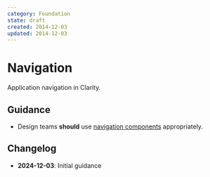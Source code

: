 ```yaml
---
category: Foundation
state: draft
created: 2014-12-03
updated: 2014-12-03
---
```


# Navigation

Application navigation in Clarity.

## Guidance

- Design teams **should** use [navigation components](https://clarity.design/documentation/navigation) appropriately.

## Changelog

- **2024-12-03**: Initial guidance